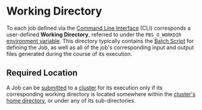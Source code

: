 # Working Directory 

To each job defined via the [Command Line Interface](../../cli/overview.md) (CLI) corresponds a user-defined **Working Directory**, referred to under the `PBS_O_WORKDIR` [environment variable](directives.md#environment-variables). This directory typically contains the [Batch Script](overview.md) for defining the Job, as well as all of the job's corresponding input and output files generated during the course of its execution.

## Required Location

A Job can be [submitted](../actions/submit.md) to a [cluster](../infrastructure/clusters/overview.md) for its execution only if its corresponding working directory is located somewhere within the [cluster's home directory](../infrastructure/clusters/directories.md), or under any of its sub-directories. 
